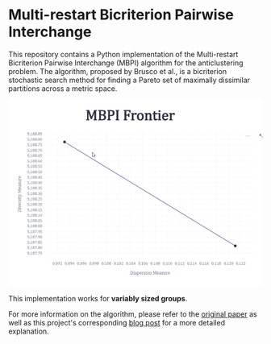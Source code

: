# Multi-restart Bicriterion Pairwise Interchange

This repository contains a Python implementation of the Multi-restart Bicriterion Pairwise Interchange (MBPI) algorithm for the anticlustering problem. The algorithm, proposed by Brusco et al., is a bicriterion stochastic search method for finding a Pareto set of maximally dissimilar partitions across a metric space.

![Pareto Frontier Animation](frontier_anim.gif)

This implementation works for **variably sized groups**.

For more information on the algorithm, please refer to the [original paper](https://pubmed.ncbi.nlm.nih.gov/31512759/) as well as this project's corresponding [blog post](https://amasoumnia.com/technical_commentaries/anticlustering-and-multi-objective-optimization) for a more detailed explanation.
